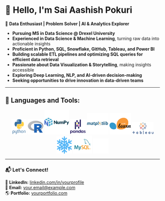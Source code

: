 # 👋 Hello, I'm Sai Aashish Pokuri  

🚀 **Data Enthusiast | Problem Solver | AI & Analytics Explorer**  

- **Pursuing MS in Data Science @ Drexel University**  
- **Experienced in Data Science & Machine Learning**, turning raw data into actionable insights  
- **Proficient in Python, SQL, Snowflake, GitHub, Tableau, and Power BI**  
- **Building scalable ETL pipelines and optimizing SQL queries for efficient data retrieval**  
- **Passionate about Data Visualization & Storytelling**, making insights accessible  
- **Exploring Deep Learning, NLP, and AI-driven decision-making**  
- **Seeking opportunities to drive innovation in data-driven teams**  

---

## **📌 Languages and Tools:**  
<p align="center"><a target="_blank" rel="noreferrer">
<img src="https://github.com/devicons/devicon/blob/master/icons/python/python-original-wordmark.svg" width="50">  
<img src="https://github.com/devicons/devicon/blob/master/icons/r/r-original.svg" width="50">
<img src="https://github.com/devicons/devicon/blob/master/icons/numpy/numpy-original-wordmark.svg" width="80">   
<img src="https://github.com/Aashish0330/Aashish0330/blob/main/pandas-original-wordmark.svg" width="50">   
<img src="https://github.com/devicons/devicon/blob/master/icons/matplotlib/matplotlib-original-wordmark.svg" width="70">
<img src="https://github.com/devicons/devicon/blob/master/icons/scikitlearn/scikitlearn-original.svg" width="70"> 
<img src="https://github.com/Aashish0330/Aashish0330/blob/main/Tableau-Emblem.png" width="70">
<img src="https://github.com/Aashish0330/Aashish0330/blob/main/snowflake-png.webp" width="50"> 
<img src="https://github.com/Aashish0330/Aashish0330/blob/main/mysql-768.png" width="60">
<img src="https://github.com/Aashish0330/Aashish0330/blob/main/631b45e07d98cfb364e5951f_github-white.png" width="50">
</p>

---

### 📬 **Let's Connect!**  
💼 **LinkedIn:** [linkedin.com/in/yourprofile](https://linkedin.com/in/yourprofile)  
📧 **Email:** [your.email@example.com](mailto:your.email@example.com)  
🌎 **Portfolio:** [yourportfolio.com](https://yourportfolio.com)  


